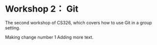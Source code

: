 
# Workshop 2： Git


The second workshop of CS326, which covers how to use Git in a group setting.

Making change number 1
Adding more text.
